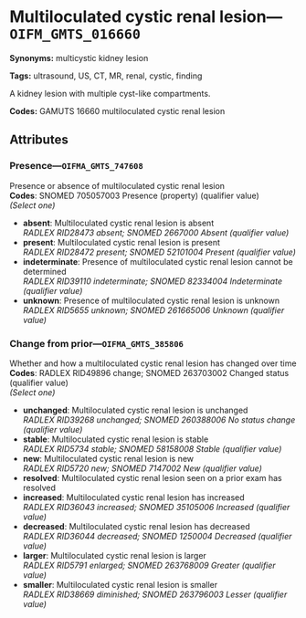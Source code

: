 # Multiloculated cystic renal lesion—`OIFM_GMTS_016660`

**Synonyms:** multicystic kidney lesion

**Tags:** ultrasound, US, CT, MR, renal, cystic, finding

A kidney lesion with multiple cyst-like compartments.

**Codes:** GAMUTS 16660 multiloculated cystic renal lesion

## Attributes

### Presence—`OIFMA_GMTS_747608`

Presence or absence of multiloculated cystic renal lesion  
**Codes**: SNOMED 705057003 Presence (property) (qualifier value)  
*(Select one)*

- **absent**: Multiloculated cystic renal lesion is absent  
_RADLEX RID28473 absent; SNOMED 2667000 Absent (qualifier value)_
- **present**: Multiloculated cystic renal lesion is present  
_RADLEX RID28472 present; SNOMED 52101004 Present (qualifier value)_
- **indeterminate**: Presence of multiloculated cystic renal lesion cannot be determined  
_RADLEX RID39110 indeterminate; SNOMED 82334004 Indeterminate (qualifier value)_
- **unknown**: Presence of multiloculated cystic renal lesion is unknown  
_RADLEX RID5655 unknown; SNOMED 261665006 Unknown (qualifier value)_

### Change from prior—`OIFMA_GMTS_385806`

Whether and how a multiloculated cystic renal lesion has changed over time  
**Codes**: RADLEX RID49896 change; SNOMED 263703002 Changed status (qualifier value)  
*(Select one)*

- **unchanged**: Multiloculated cystic renal lesion is unchanged  
_RADLEX RID39268 unchanged; SNOMED 260388006 No status change (qualifier value)_
- **stable**: Multiloculated cystic renal lesion is stable  
_RADLEX RID5734 stable; SNOMED 58158008 Stable (qualifier value)_
- **new**: Multiloculated cystic renal lesion is new  
_RADLEX RID5720 new; SNOMED 7147002 New (qualifier value)_
- **resolved**: Multiloculated cystic renal lesion seen on a prior exam has resolved  
- **increased**: Multiloculated cystic renal lesion has increased  
_RADLEX RID36043 increased; SNOMED 35105006 Increased (qualifier value)_
- **decreased**: Multiloculated cystic renal lesion has decreased  
_RADLEX RID36044 decreased; SNOMED 1250004 Decreased (qualifier value)_
- **larger**: Multiloculated cystic renal lesion is larger  
_RADLEX RID5791 enlarged; SNOMED 263768009 Greater (qualifier value)_
- **smaller**: Multiloculated cystic renal lesion is smaller  
_RADLEX RID38669 diminished; SNOMED 263796003 Lesser (qualifier value)_
